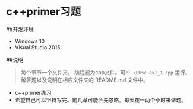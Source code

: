 # c++primer习题
##开发环境
* Windows 10
* Visual Studio 2015

##说明
>每个章节一个文件夹，
>编程题为cpp文件。可```cl \EHsc ex1_1.cpp``` 运行。
>解答题以及说明在相应文件夹的 README.md 文件中。

* c++primer练习
* 希望自己可以坚持写完。前几章可能会先忽略。每天花一两个小时来做题。
